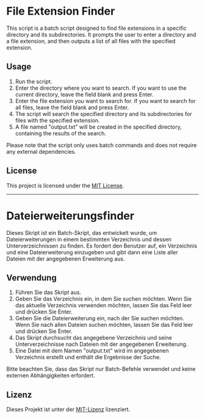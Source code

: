 # File Extension Finder

This script is a batch script designed to find file extensions in a specific directory and its subdirectories. It prompts the user to enter a directory and a file extension, and then outputs a list of all files with the specified extension.

## Usage

1. Run the script.
2. Enter the directory where you want to search. If you want to use the current directory, leave the field blank and press Enter.
3. Enter the file extension you want to search for. If you want to search for all files, leave the field blank and press Enter.
4. The script will search the specified directory and its subdirectories for files with the specified extension.
5. A file named "output.txt" will be created in the specified directory, containing the results of the search.

Please note that the script only uses batch commands and does not require any external dependencies.

## License

This project is licensed under the [MIT License](LICENSE).

-----

# Dateierweiterungsfinder

Dieses Skript ist ein Batch-Skript, das entwickelt wurde, um Dateierweiterungen in einem bestimmten Verzeichnis und dessen Unterverzeichnissen zu finden. Es fordert den Benutzer auf, ein Verzeichnis und eine Dateierweiterung einzugeben und gibt dann eine Liste aller Dateien mit der angegebenen Erweiterung aus.

## Verwendung

1. Führen Sie das Skript aus.
2. Geben Sie das Verzeichnis ein, in dem Sie suchen möchten. Wenn Sie das aktuelle Verzeichnis verwenden möchten, lassen Sie das Feld leer und drücken Sie Enter.
3. Geben Sie die Dateierweiterung ein, nach der Sie suchen möchten. Wenn Sie nach allen Dateien suchen möchten, lassen Sie das Feld leer und drücken Sie Enter.
4. Das Skript durchsucht das angegebene Verzeichnis und seine Unterverzeichnisse nach Dateien mit der angegebenen Erweiterung.
5. Eine Datei mit dem Namen "output.txt" wird im angegebenen Verzeichnis erstellt und enthält die Ergebnisse der Suche.

Bitte beachten Sie, dass das Skript nur Batch-Befehle verwendet und keine externen Abhängigkeiten erfordert.

## Lizenz

Dieses Projekt ist unter der [MIT-Lizenz](LICENSE) lizenziert.
